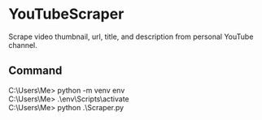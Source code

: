 YouTubeScraper
=

Scrape video thumbnail, url, title, and description from personal YouTube channel.

Command
-
C:\Users\Me> python -m venv env<br>
C:\Users\Me> .\env\Scripts\activate<br>
C:\Users\Me> python .\Scraper.py<br>
